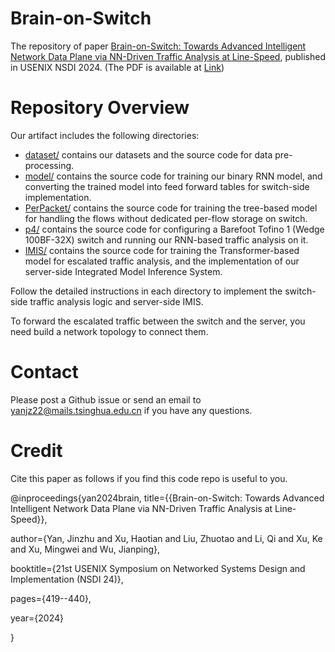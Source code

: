 # Brain-on-Switch
The repository of paper [Brain-on-Switch: Towards Advanced Intelligent Network Data Plane via NN-Driven Traffic Analysis at Line-Speed](https://www.usenix.org/conference/nsdi24/presentation/yan), published in USENIX NSDI 2024. (The PDF is available at [Link](https://arxiv.org/abs/2403.11090))

# Repository Overview
Our artifact includes the following directories: 

* [dataset/](https://github.com/InspiringGroup-Lab/Brain-on-Switch/tree/main/dataset) contains our datasets and the source code for data pre-processing.
* [model/](https://github.com/InspiringGroup-Lab/Brain-on-Switch/tree/main/model) contains the source code for training our binary RNN model, and converting the trained model into feed forward tables for switch-side implementation.
* [PerPacket/](https://github.com/InspiringGroup-Lab/Brain-on-Switch/tree/main/PerPacket) contains the source code for training the tree-based model for handling the flows without dedicated per-flow storage on switch.
* [p4/](https://github.com/InspiringGroup-Lab/Brain-on-Switch/tree/main/p4) contains the source code for configuring a Barefoot Tofino 1 (Wedge 100BF-32X) switch and running our RNN-based traffic analysis on it.
* [IMIS/](https://github.com/InspiringGroup-Lab/Brain-on-Switch/tree/main/IMIS) contains the source code for training the Transformer-based model for escalated traffic analysis, and the implementation of our server-side Integrated Model Inference System.

Follow the detailed instructions in each directory to implement the switch-side traffic analysis logic and server-side IMIS.

To forward the escalated traffic between the switch and the server, you need build a network topology to connect them. 

# Contact
Please post a Github issue or send an email to [yanjz22@mails.tsinghua.edu.cn](yanjz22@mails.tsinghua.edu.cn) if you have any questions.

# Credit
Cite this paper as follows  if you find this code repo is useful to you. 

@inproceedings{yan2024brain, 
  title={{Brain-on-Switch: Towards Advanced Intelligent Network Data Plane via NN-Driven Traffic Analysis at Line-Speed}},
  
  author={Yan, Jinzhu and Xu, Haotian and Liu, Zhuotao and Li, Qi and Xu, Ke and Xu, Mingwei and Wu, Jianping},
  
  booktitle={21st USENIX Symposium on Networked Systems Design and Implementation (NSDI 24)},
  
  pages={419--440},
  
  year={2024}
  
}
